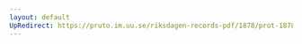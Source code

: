 ```yaml
---
layout: default
UpRedirect: https://pruto.im.uu.se/riksdagen-records-pdf/1878/prot-1878--ak--029/prot-1878--ak--029_010.pdf
---
```

